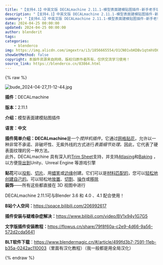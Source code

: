 ```yaml
---
title: "【支持4.1】中英文版 DECALmachine 2.11.1-模型表面建模贴图插件-新手老手玩家必装插件"
description: "【支持4.1】中英文版 DECALmachine 2.11.1-模型表面建模贴图插件-新手老手玩家必装插件"
summary: "【支持4.1】中英文版 DECALmachine 2.11.1-模型表面建模贴图插件-新手老手玩家必装插件"
date: 2024-04-25 00:00:00
updated: 2024-04-25 00:00:00
author: blenderit
tags: 
categories:
    - blenderco
img: https://img.alicdn.com/imgextra/i3/1856665554/O1CN01vbKDBv1qtmhVD01lu_!!1856665554.jpg
showGetMethod: false
copyright: 本插件资源来自网络，版权归原作者所有，仅供交流学习使用！
source_link: https://blenderco.cn/83864.html
---
```


{% raw %}
<p><img src="https://img.alicdn.com/imgextra/i4/1856665554/O1CN01k9bi6C1qtmhYR4bdN_!!1856665554.jpg" alt="bude_2024-04-27_11-12-44.jpg"></p><p><strong>插件：</strong>DECALmachine</p><p><strong>版本：</strong>2.11.1</p><p><strong>介绍：</strong>模型表面建模贴图插件</p><p><strong>语言：中文</strong></p><p><strong>插件简单介绍：</strong><strong>DECALmachine</strong>是一个<em>搅拌机插件</em>，它通过<a href="https://machin3.io/DECALmachine/docs/assets/">网格贴花</a>，允许以一种非常不承诺、非破坏性、无紫外线的方式进行<em>表面细节处理。</em>因此，它代表了硬表面纹理的另一种方法。<br>
此外，DECALmachine 具有深入的<a href="https://machin3.io/DECALmachine/docs/trim_sheet_creation/">Trim Sheet</a>支持，并支持<a href="https://machin3.io/DECALmachine/docs/export_atlas/">Atlasing</a>和<a href="https://machin3.io/DECALmachine/docs/export_bake/">Baking</a> ，以方便<a href="https://machin3.io/DECALmachine/docs/export_introduction/">导出到</a>Unity、Unreal Engine 等游戏引擎</p><p><strong>贴花</strong>可以<a href="https://machin3.io/DECALmachine/docs/project/">投影</a>、<a href="https://machin3.io/DECALmachine/docs/slice/">切片</a>、用<a href="https://machin3.io/DECALmachine/docs/gpanel/">蜡笔</a>或<a href="https://machin3.io/DECALmachine/docs/epanel/">边缘</a>创建。它们可以是<a href="https://machin3.io/DECALmachine/docs/match_material/">材料匹配的</a>，您可以<a href="https://machin3.io/DECALmachine/docs/decal_creation_instant/">轻松地创建自己的</a>。可以轻松地<a href="https://machin3.io/DECALmachine/docs/unwrap_trim/">放置</a>、<a href="https://machin3.io/DECALmachine/docs/trim_cut/">切割</a>、<a href="https://machin3.io/DECALmachine/docs/adjust_trim/">操作</a>或<a href="https://machin3.io/DECALmachine/docs/unwrap_to_empty_trim/">移除</a><br>
<strong>装饰</strong>——所有这些都直接在 3D 视图中进行</p><p>DECALmachine 2.11.1可与Blender 3.6 和 4.0 、4.1 配合使用！</p><p><strong>B站个人空间：</strong><a href="https://space.bilibili.com/206992617" target="_blank" rel="noopener">https://space.bilibili.com/206992617</a></p><p><strong>插件安装与疑难杂症解决：</strong><a href="https://www.bilibili.com/video/BV1x94y1G7G5" target="_blank" rel="noopener">https://www.bilibili.com/video/BV1x94y1G7G5</a></p><p><strong>文字版插件安装教程：</strong><a href="https://flowus.cn/share/79f8f60a-c2e9-4d66-9a56-572d2cda5641" target="_blank" rel="noopener">https://flowus.cn/share/79f8f60a-c2e9-4d66-9a56-572d2cda5641</a></p><p><strong>BLT软件下载</strong>：<a href="https://www.blendermagic.cn/#/article/499fd3b7-7591-11eb-b35a-0242ac110003" target="_blank" rel="noopener">https://www.blendermagic.cn/#/article/499fd3b7-7591-11eb-b35a-0242ac110003</a>（里面有汉化教程）（我一般都是用全局汉化）</p>
<div style="display: none">blenderco</div>
{% endraw %}